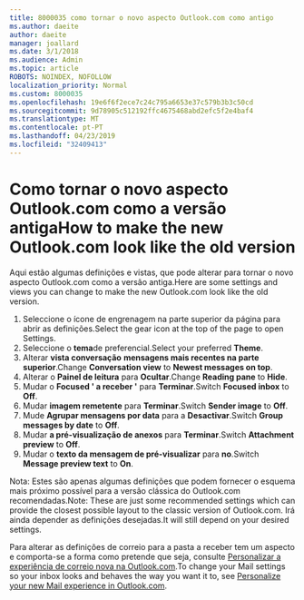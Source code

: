 ```yaml
---
title: 8000035 como tornar o novo aspecto Outlook.com como antigo
ms.author: daeite
author: daeite
manager: joallard
ms.date: 3/1/2018
ms.audience: Admin
ms.topic: article
ROBOTS: NOINDEX, NOFOLLOW
localization_priority: Normal
ms.custom: 8000035
ms.openlocfilehash: 19e6f6f2ece7c24c795a6653e37c579b3b3c50cd
ms.sourcegitcommit: 9d78905c512192ffc4675468abd2efc5f2e4baf4
ms.translationtype: MT
ms.contentlocale: pt-PT
ms.lasthandoff: 04/23/2019
ms.locfileid: "32409413"
---
```

# <a name="how-to-make-the-new-outlookcom-look-like-the-old-version"></a><span data-ttu-id="48bcd-102">Como tornar o novo aspecto Outlook.com como a versão antiga</span><span class="sxs-lookup"><span data-stu-id="48bcd-102">How to make the new Outlook.com look like the old version</span></span>

<span data-ttu-id="48bcd-103">Aqui estão algumas definições e vistas, que pode alterar para tornar o novo aspecto Outlook.com como a versão antiga.</span><span class="sxs-lookup"><span data-stu-id="48bcd-103">Here are some settings and views you can change to make the new Outlook.com look like the old version.</span></span>

1. <span data-ttu-id="48bcd-104">Seleccione o ícone de engrenagem na parte superior da página para abrir as definições.</span><span class="sxs-lookup"><span data-stu-id="48bcd-104">Select the gear icon at the top of the page to open Settings.</span></span>
2. <span data-ttu-id="48bcd-105">Seleccione o **tema**de preferencial.</span><span class="sxs-lookup"><span data-stu-id="48bcd-105">Select your preferred **Theme**.</span></span>
3. <span data-ttu-id="48bcd-106">Alterar **vista conversação** **mensagens mais recentes na parte superior**.</span><span class="sxs-lookup"><span data-stu-id="48bcd-106">Change **Conversation view** to **Newest messages on top**.</span></span>
4. <span data-ttu-id="48bcd-107">Alterar o **Painel de leitura** para **Ocultar**.</span><span class="sxs-lookup"><span data-stu-id="48bcd-107">Change **Reading pane** to **Hide**.</span></span>
5. <span data-ttu-id="48bcd-108">Mudar o **Focused ' a receber '** para **Terminar**.</span><span class="sxs-lookup"><span data-stu-id="48bcd-108">Switch **Focused inbox** to **Off**.</span></span>
6. <span data-ttu-id="48bcd-109">Mudar **imagem remetente** para **Terminar**.</span><span class="sxs-lookup"><span data-stu-id="48bcd-109">Switch **Sender image** to **Off**.</span></span> 
7. <span data-ttu-id="48bcd-110">Mude **Agrupar mensagens por data** para a **Desactivar**.</span><span class="sxs-lookup"><span data-stu-id="48bcd-110">Switch **Group messages by date** to **Off**.</span></span> 
8. <span data-ttu-id="48bcd-111">Mudar **a pré-visualização de anexos** para **Terminar**.</span><span class="sxs-lookup"><span data-stu-id="48bcd-111">Switch **Attachment preview** to **Off**.</span></span> 
9. <span data-ttu-id="48bcd-112">Mudar o **texto da mensagem de pré-visualizar** para **no**.</span><span class="sxs-lookup"><span data-stu-id="48bcd-112">Switch **Message preview text** to **On**.</span></span>

<span data-ttu-id="48bcd-113">Nota: Estes são apenas algumas definições que podem fornecer o esquema mais próximo possível para a versão clássica do Outlook.com recomendadas.</span><span class="sxs-lookup"><span data-stu-id="48bcd-113">Note: These are just some recommended settings which can provide the closest possible layout to the classic version of Outlook.com.</span></span> <span data-ttu-id="48bcd-114">Irá ainda depender as definições desejadas.</span><span class="sxs-lookup"><span data-stu-id="48bcd-114">It will still depend on your desired settings.</span></span>

<span data-ttu-id="48bcd-115">Para alterar as definições de correio para a pasta a receber tem um aspecto e comporta-se a forma como pretende que seja, consulte [Personalizar a experiência de correio nova na Outlook.com](https://support.office.com/article/b41c2ecb-f23c-42b3-b7f8-659646d5e58c).</span><span class="sxs-lookup"><span data-stu-id="48bcd-115">To change your Mail settings so your inbox looks and behaves the way you want it to, see [Personalize your new Mail experience in Outlook.com](https://support.office.com/article/b41c2ecb-f23c-42b3-b7f8-659646d5e58c).</span></span>
